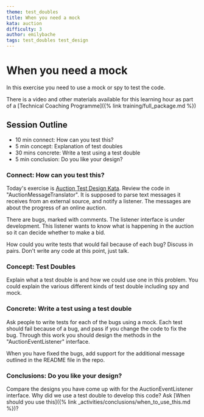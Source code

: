 ```yaml
---
theme: test_doubles
title: When you need a mock
kata: auction
difficulty: 3
author: emilybache
tags: test_doubles test_design
---
```


# When you need a mock

In this exercise you need to use a mock or spy to test the code.

There is a video and other materials available for this learning hour as part of a [Technical Coaching Programme]({% link training/full_package.md %})

## Session Outline

* 10 min connect: How can you test this?
* 5 min concept: Explanation of test doubles
* 30 mins concrete: Write a test using a test double
* 5 min conclusion: Do you like your design?

### Connect: How can you test this?

Today's exercise is [Auction Test Design Kata](https://github.com/emilybache/Auction-TestDesign-Kata). Review the code in
"AuctionMessageTranslator". It is supposed to parse text messages it receives from an external source, and notify a listener. The messages are about the progress of an online auction.

There are bugs, marked with comments. The listener interface is under development. This listener wants to know what is happening in the auction so it can decide whether to make a bid.

How could you write tests that would fail because of each bug? Discuss in pairs. Don't write any code at this point, just talk.

### Concept: Test Doubles

Explain what a test double is and how we could use one in this problem. You could explain the various different kinds of test double including spy and mock.

### Concrete: Write a test using a test double

Ask people to write tests for each of the bugs using a mock. Each test should fail because of a bug, and pass if you change the code to fix the bug. Through this work you should design the methods in the "AuctionEventListener" interface. 

When you have fixed the bugs, add support for the additional message outlined in the README file in the repo.

### Conclusions: Do you like your design?

Compare the designs you have come up with for the AuctionEventListener interface. Why did we use a test double to develop this code? Ask [When should you use this]({% link _activities/conclusions/when_to_use_this.md %})?

